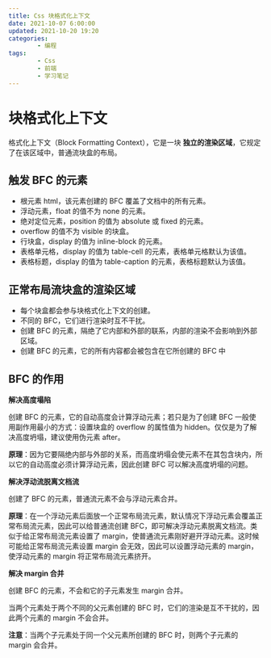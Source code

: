 ```yaml
---
title: Css 块格式化上下文
date: 2021-10-07 6:00:00
updated: 2021-10-20 19:20
categories:
        - 编程
tags:
        - Css
        - 前端
        - 学习笔记
---
```


# 块格式化上下文

格式化上下文（Block Formatting Context），它是一块 **独立的渲染区域**，它规定了在该区域中，普通流块盒的布局。

## 触发 BFC 的元素

- 根元素 html，该元素创建的 BFC 覆盖了文档中的所有元素。
- 浮动元素，float 的值不为 none 的元素。
- 绝对定位元素，position 的值为 absolute 或 fixed 的元素。
- overflow 的值不为 visible 的块盒。
- 行块盒，display 的值为 inline-block 的元素。
- 表格单元格，display 的值为 table-cell 的元素，表格单元格默认为该值。
- 表格标题，display 的值为 table-caption 的元素，表格标题默认为该值。

## 正常布局流块盒的渲染区域

- 每个块盒都会参与块格式化上下文的创建。
- 不同的 BFC，它们进行渲染时互不干扰。
- 创建 BFC 的元素，隔绝了它内部和外部的联系，内部的渲染不会影响到外部区域。
- 创建 BFC 的元素，它的所有内容都会被包含在它所创建的 BFC 中

## BFC 的作用

**解决高度塌陷**

创建 BFC 的元素，它的自动高度会计算浮动元素；若只是为了创建 BFC 一般使用副作用最小的方式：设置块盒的 overflow 的属性值为 hidden。仅仅是为了解决高度坍塌，建议使用伪元素 after。

**原理**：因为它要隔绝内部与外部的关系，而高度坍塌会使元素不在其包含块内，所以它的自动高度必须计算浮动元素，因此创建 BFC 可以解决高度坍塌的问题。

**解决浮动流脱离文档流**

创建了 BFC 的元素，普通流元素不会与浮动元素合并。

**原理**：在一个浮动元素后面放一个正常布局流元素，默认情况下浮动元素会覆盖正常布局流元素，因此可以给普通流创建 BFC，即可解决浮动元素脱离文档流。类似于给正常布局流元素设置了 margin，使普通流元素刚好避开浮动元素。这时候可能给正常布局流元素设置 margin 会无效，因此可以设置浮动元素的 margin，使浮动元素的 margin 将正常布局流元素挤开。

**解决 margin 合并**

创建 BFC 的元素，不会和它的子元素发生 margin 合并。

当两个元素处于两个不同的父元素创建的 BFC 时，它们的渲染是互不干扰的，因此两个元素的 margin 不会合并。

**注意**：当两个子元素处于同一个父元素所创建的 BFC 时，则两个子元素的 margin 会合并。
